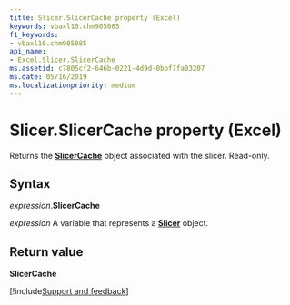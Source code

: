 ```yaml
---
title: Slicer.SlicerCache property (Excel)
keywords: vbaxl10.chm905085
f1_keywords:
- vbaxl10.chm905085
api_name:
- Excel.Slicer.SlicerCache
ms.assetid: c7805cf2-646b-0221-4d9d-0bbf7fa03207
ms.date: 05/16/2019
ms.localizationpriority: medium
---
```



# Slicer.SlicerCache property (Excel)

Returns the **[SlicerCache](Excel.SlicerCache.md)** object associated with the slicer. Read-only.


## Syntax

_expression_.**SlicerCache**

_expression_ A variable that represents a **[Slicer](Excel.Slicer.md)** object.


## Return value

**SlicerCache**




[!include[Support and feedback](~/includes/feedback-boilerplate.md)]